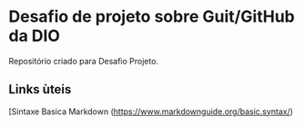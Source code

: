 # Desafio de projeto sobre Guit/GitHub da DIO
 Repositório criado para Desafio Projeto.

## Links ùteis
[Sintaxe Basica Markdown (https://www.markdownguide.org/basic.syntax/)
